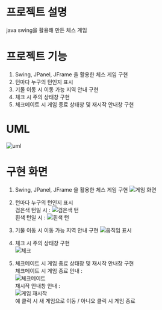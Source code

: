 # 프로젝트 설명
java swing을 활용해 만든 체스 게임

# 프로젝트 기능
1. Swing, JPanel, JFrame 을 활용한 체스 게임 구현
2. 턴마다 누구의 턴인지 표시
3. 기물 이동 시 이동 가능 지역 안내 구현
4. 체크 시 주의 상태창 구현
5. 체크메이트 시 게임 종료 상태창 및 재시작 안내창 구현

# UML
![uml](https://github.com/user-attachments/assets/029d1a1b-dff4-45b8-bcef-f86c40c754e0)

# 구현 화면 
1. Swing, JPanel, JFrame 을 활용한 체스 게임 구현
![게임 화면](https://github.com/user-attachments/assets/08c3b764-9bbb-4042-ab18-9db590736091)

2. 턴마다 누구의 턴인지 표시 <br />
검은색 턴일 시 :
![검은색 턴](https://github.com/user-attachments/assets/19a6cc70-d168-474a-9d16-ac0d42aaad5c) <br />
흰색 턴일 시 : 
![흰색 턴](https://github.com/user-attachments/assets/c37ac7ed-ab5e-4f3f-b003-d6b46cf6dd73) <br />

3. 기물 이동 시 이동 가능 지역 안내 구현
![움직임 표시](https://github.com/user-attachments/assets/9be9eacb-7974-4ebd-8ff1-76638dbf501f) 

4. 체크 시 주의 상태창 구현 <br />
![체크](https://github.com/user-attachments/assets/f3d90706-b74b-4113-ad5c-ca1e074ea206)

6. 체크메이트 시 게임 종료 상태창 및 재시작 안내창 구현 <br /> 
체크메이트 시 게임 종료 안내 : <br />
![체크메이트](https://github.com/user-attachments/assets/d0c183b1-fcb2-4306-aa5c-4b714bc3ce98) <br />
재시작 안내창 안내 : <br />
![게임 재시작](https://github.com/user-attachments/assets/3e74fd37-2c91-45ac-86f3-ed0098dd0633) <br />
예 클릭 시 새 게임으로 이동 / 아니오 클릭 시 게임 종료 <br />




      

